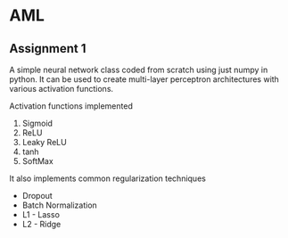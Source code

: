 # AML

## Assignment 1
A simple neural network class coded from scratch using just numpy in python. It can be used to create multi-layer perceptron architectures with various activation functions.

Activation functions implemented
1. Sigmoid
2. ReLU
3. Leaky ReLU
4. tanh
5. SoftMax

It also implements common regularization techniques
* Dropout
* Batch Normalization
* L1 - Lasso
* L2 - Ridge
